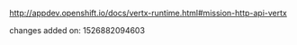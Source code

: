 http://appdev.openshift.io/docs/vertx-runtime.html#mission-http-api-vertx

 
 changes added on: 1526882094603
